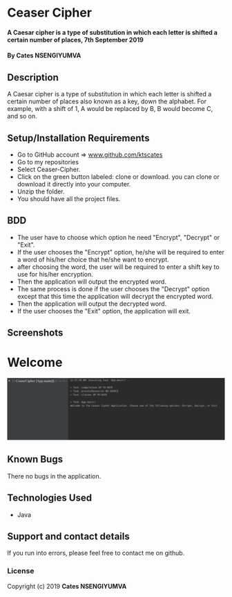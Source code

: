 # Ceaser Cipher
#### A Caesar cipher is a type of substitution in which each letter is shifted a certain number of places, 7th September 2019
#### By **Cates NSENGIYUMVA**
## Description
A Caesar cipher is a type of substitution in which each letter is shifted a certain number of places also known as a key, down the alphabet.  For example, with a shift of 1, A would be replaced by B, B would become C, and so on.
## Setup/Installation Requirements
* Go to GitHub account => www.github.com/ktscates
* Go to my repositories
* Select Ceaser-Cipher.
* Click on the green button labeled: clone or download. you can clone or download it directly into your computer.
* Unzip the folder.
* You should have all the project files.
## BDD
* The user have to choose which option he need "Encrypt", "Decrypt" or "Exit".
* If the user chooses the "Encrypt" option, he/she will be required to enter a word of his/her choice that he/she want to encrypt.
* after choosing the word, the user will be required to enter a shift key to use for his/her encryption.
* Then the application will output the encrypted word.
* The same process is done if the user chooses the "Decrypt" option except that this time the application will decrypt the encrypted word.
* Then the application will output the decrypted word.
* If the user chooses the "Exit" option, the application will exit. 
## Screenshots
# Welcome
![Screenshot of homepage](welcome.png)
## Known Bugs
There no bugs in the application.
## Technologies Used
* Java
## Support and contact details
If you run into errors, please feel free to contact me on github.
### License
Copyright (c) 2019 **Cates NSENGIYUMVA**
